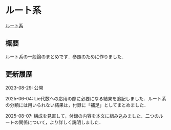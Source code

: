 # ルート系

[ルート系](files/root-system_20250807.pdf)

## 概要

ルート系の一般論のまとめです．参照のために作りました．

## 更新履歴

2023-08-29: 公開

2025-06-04: Lie代数への応用の際に必要になる結果を追記しました．ルート系の分類には用いられない結果は，付録に「補足」としてまとめました．

2025-08-07: 構成を見直して，付録の内容を本文に組み込みました．二つのルートの関係について，より詳しく説明しました．
